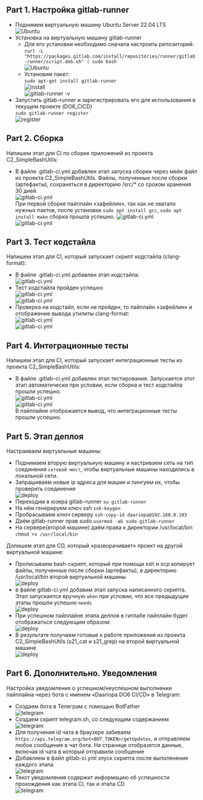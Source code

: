 ## Part 1. Настройка gitlab-runner  
- Поднимем виртуальную машину Ubuntu Server 22.04 LTS  
![Ubuntu](image/1.png) 
- Установка на виртуальную машину gitlab-runner   
    - Для его установки необходимо сначала настроить репозиторий:  
    `curl -L "https://packages.gitlab.com/install/repositories/runner/gitlab-runner/script.deb.sh" | sudo bash`  
    ![Ubuntu](image/2.png)  
    - Установим пакет:  
    `sudo apt-get install gitlab-runner`  
    ![install](image/3.png)  
    ![gitlab-runner -v](image/4.png)  
- Запустить gitlab-runner и зарегистрировать его для использования в текущем проекте (DO6_CICD)  
`sudo gitlab-runner register`   
![register ](image/5.png)  

## Part 2. Сборка  
Напишем этап для CI по сборке приложений из проекта C2_SimpleBashUtils:
- В файле .gitlab-ci.yml добавлен этап запуска сборки через мейк файл из проекта C2_SimpleBashUtils. Файлы, полученные после сборки (артефакты), сохраняться в директорию /src/* со сроком хранения 30 дней.  
![gitlab-ci.yml ](image/6.png)  
    При первой сборке пайплайн «зафейлин», так как не хватало нужных пактов, после установки `sudo apt install gcc`, `sudo apt install make` сборка прошла успешно.
![gitlab-ci.yml ](image/6.1.png)  
![gitlab-ci.yml ](image/6.2.png)  

## Part 3. Тест кодстайла  
Напишем этап для CI, который запускает скрипт кодстайла (clang-format):  
- В файле .gitlab-ci.yml добавлен этап кодстайла:  
![gitlab-ci.yml ](image/7.png)  
- Тест кодстайла пройден успешно  
![gitlab-ci.yml ](image/7.1.png)  
![gitlab-ci.yml ](image/7.2.png)  
- Проверка на кодстайл, eсли не пройден, то пайплайн «зафейлин» и отображение вывода утилиты clang-format:  
![gitlab-ci.yml ](image/7.3.png)  
![gitlab-ci.yml ](image/7.4.png)  

## Part 4. Интеграционные тесты  
Напишем этап для CI, который запускает интеграционные тесты из проекта C2_SimpleBashUtils:  
- В файле .gitlab-ci.yml добавлен этап тестирования. Запускается этот этап автоматически при условии, если сборка и тест кодстайла прошли успешно.   
![gitlab-ci.yml ](image/8.png)  
![gitlab-ci.yml ](image/8.1.png)  
В пайплайне отображается вывод, что интеграционные тесты прошли успешно.  

## Part 5. Этап деплоя   
Настраиваем виртуальные машины:  
- Поднимаем вторую виртуальную машину и настриваем сеть на тип соединения `сетевой мост`, чтобы виртуальные машины находились в локальной сети.
- Запрашиваем новые ip адреса для машин и пингуем их, чтобы проверить соединение   
![deploy](image/9.png)   
- Переходим в юзера gitlab-runner `su gitlab-runner`  
- На нём генерируем ключ ssh `ssh-keygen`  
- Пробрасываем ключ серверу `ssh-copy-id daariopa@192.168.0.103`  
- Даём gitlab-runner прав sudo `usermod -aG sudo gitlab-runner`  
- На сервере(второй машине) даём права к директории /usr/local/bin `chmod +x /usr/local/bin`  

Допишем этап для CD, который «разворачивает» проект на другой виртуальной машине:  
- Прописываем bash-скрипт, который при помощи ssh и scp копирует файлы, полученные после сборки (артефакты), в директорию /usr/local/bin второй виртуальной машины  
![deploy](image/11.png)    
- в файле gitlab-ci.yml добавим этап запуска написанного скрипта. Этап запускается вручную `when` при условии, что все предыдущие этапы прошли успешно `needs`   
![deploy](image/10.png)  
- При успешном пайплайне этапа делпоя в гитлабе пайплайн будет отображаться следующим образом:  
![deploy](image/13.png)  
- В результате получаем готовые к работе приложения из проекта C2_SimpleBashUtils (s21_cat и s21_grep) на второй виртуальной машине  
![deploy](image/14.png)  

## Part 6. Дополнительно. Уведомления  
Настройка уведомления о успешном/неуспешном выполнении пайплайна через бота с именем «Daariopa DO6 CI/CD» в Telegram:   
- Создаем бота в Телеграм с помощью BotFather  
![telegram](image/15.png)  
- Создаем скрипт telegram.sh, со следующим содержанием  
![telegram](image/16.png)  
- Для получения id чата в браузере забиваем `https://api.telegram.org/bot<BOT_TOKEN>/getUpdates`, и отправляем любое сообщение в чат бота. На странице отобразятся данные, включая id чата в который отправили сообщение  
- Добавляем в файл gitlab-ci.yml зпуск скрипта после выполенения каждого этапа  
![telegram](image/17.png)  
- Текст уведомления содержит информацию об успешности прохождения как этапа CI, так и этапа CD  
![telegram](image/18.png)
  

